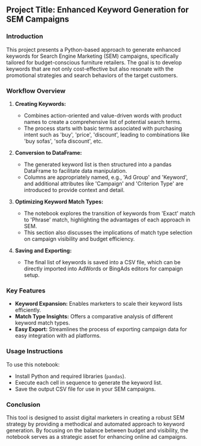 ## Project Title: Enhanced Keyword Generation for SEM Campaigns

### Introduction
This project presents a Python-based approach to generate enhanced keywords for Search Engine Marketing (SEM) campaigns, specifically tailored for budget-conscious furniture retailers. The goal is to develop keywords that are not only cost-effective but also resonate with the promotional strategies and search behaviors of the target customers.

### Workflow Overview

1. **Creating Keywords:**
   - Combines action-oriented and value-driven words with product names to create a comprehensive list of potential search terms.
   - The process starts with basic terms associated with purchasing intent such as 'buy', 'price', 'discount', leading to combinations like 'buy sofas', 'sofa discount', etc.

2. **Conversion to DataFrame:**
   - The generated keyword list is then structured into a pandas DataFrame to facilitate data manipulation.
   - Columns are appropriately named, e.g., 'Ad Group' and 'Keyword', and additional attributes like 'Campaign' and 'Criterion Type' are introduced to provide context and detail.

3. **Optimizing Keyword Match Types:**
   - The notebook explores the transition of keywords from 'Exact' match to 'Phrase' match, highlighting the advantages of each approach in SEM.
   - This section also discusses the implications of match type selection on campaign visibility and budget efficiency.

4. **Saving and Exporting:**
   - The final list of keywords is saved into a CSV file, which can be directly imported into AdWords or BingAds editors for campaign setup.

### Key Features

- **Keyword Expansion:** Enables marketers to scale their keyword lists efficiently.
- **Match Type Insights:** Offers a comparative analysis of different keyword match types.
- **Easy Export:** Streamlines the process of exporting campaign data for easy integration with ad platforms.

### Usage Instructions

To use this notebook:
- Install Python and required libraries (`pandas`).
- Execute each cell in sequence to generate the keyword list.
- Save the output CSV file for use in your SEM campaigns.

### Conclusion

This tool is designed to assist digital marketers in creating a robust SEM strategy by providing a methodical and automated approach to keyword generation. By focusing on the balance between budget and visibility, the notebook serves as a strategic asset for enhancing online ad campaigns.
